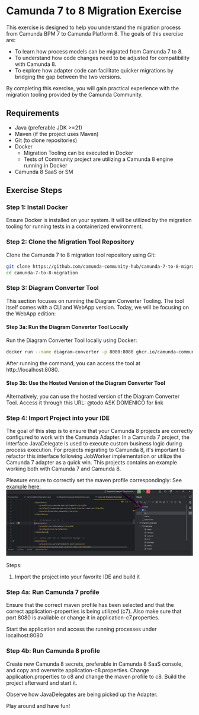 # Camunda 7 to 8 Migration Exercise

This exercise is designed to help you understand the migration process from Camunda BPM 7 to Camunda Platform 8. 
The goals of this exercise are:
- To learn how process models can be migrated from Camunda 7 to 8.
- To understand how code changes need to be adjusted for compatibility with Camunda 8.
- To explore how adapter code can facilitate quicker migrations by bridging the gap between the two versions.

By completing this exercise, you will gain practical experience with the migration tooling provided by the Camunda Community.

## Requirements

- Java (preferable JDK >=21)
- Maven (if the project uses Maven)
- Git (to clone repositories)
- Docker
  - Migration Tooling can be executed in Docker
  - Tests of Community project are utilizing a Camunda 8 engine running in Docker
- Camunda 8 SaaS or SM
## Exercise Steps

### Step 1: Install Docker

Ensure Docker is installed on your system. It will be utilized by the migration tooling for running tests in a containerized environment.

### Step 2: Clone the Migration Tool Repository

Clone the Camunda 7 to 8 migration tool repository using Git:

```bash
git clone https://github.com/camunda-community-hub/camunda-7-to-8-migration.git
cd camunda-7-to-8-migration
```
### Step 3: Diagram Converter Tool
This section focuses on running the Diagram Converter Tooling.
The tool itself comes with a CLI and WebApp version.
Today, we will be focusing on the WebApp edition:
#### Step 3a: Run the Diagram Converter Tool Locally
Run the Diagram Converter Tool locally using Docker:

```bash
docker run --name diagram-converter -p 8080:8080 ghcr.io/camunda-community-hub/camunda-7-to-8-migration/diagram-converter:latest
```

After running the command, you can access the tool at http://localhost:8080.

#### Step 3b: Use the Hosted Version of the Diagram Converter Tool
Alternatively, you can use the hosted version of the Diagram Converter Tool. 
Access it through this URL: @todo ASK DOMENICO for link

### Step 4: Import Project into your IDE
The goal of this step is to ensure that your Camunda 8 projects are correctly configured to work with the Camunda Adapter.
In a Camunda 7 project, the interface JavaDelegate is used to execute custom business logic during process execution.
For projects migrating to Camunda 8, it's important to refactor this interface following JobWorker implementation or utilize the Camunda 7 adapter as a quick win.
This projects contains an example working both with Camunda 7 and Camunda 8.

Pleasure ensure to correctly set the maven profile correspondingly:
See example here:
![IntelliJ Snapshot Maven Project](img/mvn_profiles.png)

Steps:
1. Import the project into your favorite IDE and build it

### Step 4a: Run Camunda 7 profile
Ensure that the correct maven profile has been selected and that the correct application-properties is being utilized (c7).
Also make sure that port 8080 is available or change it in application-c7.properties.

Start the application and access the running processes under localhost:8080

### Step 4b: Run Camunda 8 profile
Create new Camunda 8 secrets, preferable in Camunda 8 SaaS console, and copy and overwrite application-c8.properties.
Change application.properties to c8 and change the maven profile to c8.
Build the project afterward and start it.

Observe how JavaDelegates are being picked up the Adapter.

Play around and have fun!

